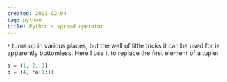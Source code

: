 ```yaml
---
created: 2021-02-04
tag: python
title: Python's spread operator
---
```

`*` turns up in various places, but the well of little tricks it can be used for is
apparently bottomless. Here I use it to replace the first element of a tuple:

```python
a = (1, 2, 3)
b = (4, *a[1:])
```
